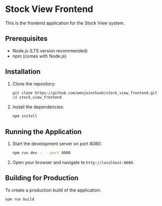 # Stock View Frontend

This is the frontend application for the Stock View system.

## Prerequisites

- Node.js (LTS version recommended)
- npm (comes with Node.js)

## Installation

1. Clone the repository:
   ```bash
   git clone https://github.com/wenjuinchuah/stock_view_frontend.git
   cd stock_view_frontend

2. Install the dependencies:
   ```bash
   npm install

## Running the Application

1. Start the development server on port 8080:
   ```bash
   npm run dev -- --port 8080

2. Open your browser and navigate to `http://localhost:8080`.

## Building for Production

To create a production build of the application:
   ```bash
   npm run build
